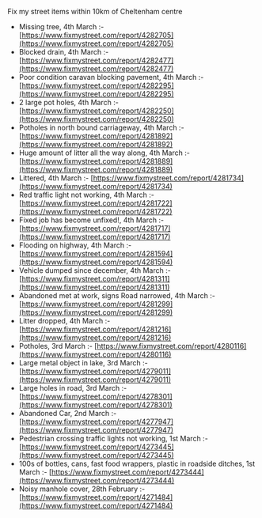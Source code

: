 Fix my street items within 10km of Cheltenham centre

<!-- fix_marker starts -->

- Missing tree, 4th March :- [https://www.fixmystreet.com/report/4282705](https://www.fixmystreet.com/report/4282705)
- Blocked drain, 4th March :- [https://www.fixmystreet.com/report/4282477](https://www.fixmystreet.com/report/4282477)
- Poor condition caravan blocking pavement, 4th March :- [https://www.fixmystreet.com/report/4282295](https://www.fixmystreet.com/report/4282295)
- 2 large pot holes, 4th March :- [https://www.fixmystreet.com/report/4282250](https://www.fixmystreet.com/report/4282250)
- Potholes in north bound carriageway, 4th March :- [https://www.fixmystreet.com/report/4281892](https://www.fixmystreet.com/report/4281892)
- Huge amount of litter all the way along, 4th March :- [https://www.fixmystreet.com/report/4281889](https://www.fixmystreet.com/report/4281889)
- Littered, 4th March :- [https://www.fixmystreet.com/report/4281734](https://www.fixmystreet.com/report/4281734)
- Red traffic light not working, 4th March :- [https://www.fixmystreet.com/report/4281722](https://www.fixmystreet.com/report/4281722)
- Fixed job has become unfixed!, 4th March :- [https://www.fixmystreet.com/report/4281717](https://www.fixmystreet.com/report/4281717)
- Flooding on highway, 4th March :- [https://www.fixmystreet.com/report/4281594](https://www.fixmystreet.com/report/4281594)
- Vehicle dumped since december, 4th March :- [https://www.fixmystreet.com/report/4281311](https://www.fixmystreet.com/report/4281311)
- Abandoned met at work, signs Road narrowed, 4th March :- [https://www.fixmystreet.com/report/4281299](https://www.fixmystreet.com/report/4281299)
- Litter dropped, 4th March :- [https://www.fixmystreet.com/report/4281216](https://www.fixmystreet.com/report/4281216)
- Potholes, 3rd March :- [https://www.fixmystreet.com/report/4280116](https://www.fixmystreet.com/report/4280116)
- Large metal object in lake, 3rd March :- [https://www.fixmystreet.com/report/4279011](https://www.fixmystreet.com/report/4279011)
- Large holes in road, 3rd March :- [https://www.fixmystreet.com/report/4278301](https://www.fixmystreet.com/report/4278301)
- Abandoned Car, 2nd March :- [https://www.fixmystreet.com/report/4277947](https://www.fixmystreet.com/report/4277947)
- Pedestrian crossing traffic lights not working, 1st March :- [https://www.fixmystreet.com/report/4273445](https://www.fixmystreet.com/report/4273445)
- 100s of bottles, cans, fast food wrappers, plastic in roadside ditches, 1st March :- [https://www.fixmystreet.com/report/4273444](https://www.fixmystreet.com/report/4273444)
- Noisy manhole cover, 28th February :- [https://www.fixmystreet.com/report/4271484](https://www.fixmystreet.com/report/4271484)

<!-- fix_marker ends -->